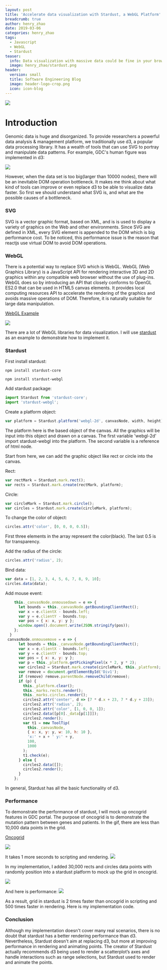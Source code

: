 ```yaml
---
layout: post
title: 'Accelerate data visualization with Stardust, a WebGL Platform'
breadcrumb: true
author: henry_zhao
date: 2019-03-06
categories: henry_zhao
tags:
  - Javascript
  - WebGL
  - Stardust
teaser:
  info: Data visualization with massive data could be fine in your browser
  image: henry_zhao/stardust.png
header:
  version: small
  title: Software Engineering Blog
  image: header-logo-crop.png
  icon: icon-blog
---
```


<image src="{{ site.urlimg }}/henry_zhao/future_world.jpg" />

# Introduction

Genomic data is huge and disorganized. To provide researchers a powerful data analysis & management platform, we traditionally use d3, a popular data processing library. It has a wealth of tools that can use SVG to portray and manipulate data patterns.
For example, GDC's human figure was implemented in d3:

<image src="{{ site.urlimg }}/henry_zhao/human_body.png" />

However, when the data set is too big(larger than 10000 nodes), there will be an inevitable DOM operation bottleneck. It makes me think about what kind of tools can improve or even replace d3 to be able to visualize data faster.
So first we should understand what SVG is, and what are the possible causes of a bottleneck.

### SVG

SVG is a vector graphic format, based on XML, and is is used to display a variety of graphics on the Web and other environments. Since SVG are defined in XML, every SVG element is appended to the DOM which is big performance cost. To be noticed, this performance issue is the reason that reactjs use virtual DOM to avoid DOM operations.

### WebGL

There is a potential way to replace SVG which is WebGL. WebGL (Web Graphics Library) is a JavaScript API for rendering interactive 3D and 2D graphics within any compatible web browser without the use of plug-ins. WebGL does so by introducing an API that closely conforms to OpenGL ES2.0 that can be used in HTML5 canvas elements. It provides local computing resources API to accelerate the rendering of the graphics and avoids massive operations of DOM. Therefore, it is naturally suitable for large data manipulation.

[WebGL Example](https://webglsamples.org/)

<image src="{{ site.urlimg }}/henry_zhao/webgl_building.gif" />

There are a lot of WebGL libraries for data visualization. I will use [stardust](https://stardustjs.github.io/) as an example to demonstrate how to implement it.

### Stardust

First install stardust:

`npm install stardust-core` <br />

`npm install stardust-webgl`

Add stardust package:

```javascript
import Stardust from 'stardust-core';
import 'stardust-webgl';
```

Create a platform object:

```javascript
var platform = Stardust.platform('webgl-2d', canvasNode, width, height);
```

The platform here is the based object of the canvas. All the graphics will be input into this object and drawn on a canvas. The first variable 'webgl-2d' import stardust-webgl into the platform. The second variable is a reference of html node.

Start from here, we can add the graphic object like rect or circle into the canvas.

Rect:

```javascript
var rectMark = Stardust.mark.rect();
var rects = Stardust.mark.create(rectMark, platform);
```

Circle:

```javascript
var circleMark = Stardust.mark.circle();
var circles = Stardust.mark.create(circleMark, platform);
```

To change the color of object:

```javascript
circles.attr('color', [0, 0, 0, 0.5]);
```

First three elements in the array represent the color(black). The last 0.5 is for transparency.

Add the radius of the circle:

```javascript
circles.attr('radius', 2);
```

Bind data:

```javascript
var data = [1, 2, 3, 4, 5, 6, 7, 8, 9, 10];
circles.data(data);
```

Add mouse event:

```javascript
    this._canvasNode.onmousedown = e => {
      let bounds = this._canvasNode.getBoundingClientRect();
      var x = e.clientX - bounds.left;
      var y = e.clientY - bounds.top;
      var pos = { x: x, y: y };
      window.open().document.write(JSON.stringify(pos));
    };
  }
 canvasNode.onmousemove = e => {
      let bounds = this._canvasNode.getBoundingClientRect();
      var x = e.clientX - bounds.left;
      var y = e.clientY - bounds.top;
      var pos = { x: x, y: y };
      var p = this._platform.getPickingPixel(x * 2, y * 2);
      var circles2 = Stardust.mark.create(circleMark, this._platform);
      var remove = document.getElementById('Div1');
      if (remove) remove.parentNode.removeChild(remove);
      if (p) {
        this._platform.clear();
        this._marks.rects.render();
        this._marks.circles.render();
        circles2.attr('center', d => [7 * d.x + 23, 7 * d.y + 23]);
        circles2.attr('radius', 2);
        circles2.attr('color', [1, 0, 0, 1]);
        circles2.data([p[0]._data[p[1]]]);
        circles2.render();
        var t1 = new ToolTip(
          this._canvasNode,
          { x: x, y: y, w: 10, h: 10 },
          'x:' + x + ' y:' + y,
          100,
          1000
        );
        t1.check(e);
      } else {
        circles2.data([]);
        circles2.render();
      }
    };
```

In general, Stardust has all the basic functionality of d3.

### Performance

To demonstrate the performance of stardust, I will mock up oncogrid features in GDC portal. The purpose of oncogrid is to demonstrate the mutation pattern between genes and patients. In the gif, there are less than 10,000 data points in the grid.

[Oncogrid](https://portal.gdc.cancer.gov/exploration?searchTableTab=oncogrid)

<image src="{{ site.urlimg }}/henry_zhao/oncogrid_demo.gif" />

It takes 1 more seconds to scripting and rendering.
<image src="{{ site.urlimg }}/henry_zhao/oncogrid_performance.png" />

In my implementation, I added 30,000 rects and circles data points with randomly position into a stardust platform to mock up the grid in oncogrid.

<image src="{{ site.urlimg }}/henry_zhao/stardust_grid.png" />

And here is performance:
<image src="{{ site.urlimg }}/henry_zhao/stardust_performance.png" />

As a result, grid in stardust is 2 times faster than oncogrid in scripting and 500 times faster in rendering. Here is my implementation code.

<script async src="//jsfiddle.net/yuanhengzhao/x1mq5bgc/embed/"></script>

### Conclusion

Although my implementation doesn't cover many real scenarios, there is no doubt that stardust has a better rendering performance than d3. Nevertheless, Stardust doesn't aim at replacing d3, but more at improving performance in rendering and animating points. The creator of Stardust actually recommends d3 being used to render a scatterplot’s axes and handle interactions such as range selections, but Stardust used to render and animate the points.
